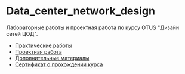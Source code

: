 # Data_center_network_design

Лабораторные работы и проектная работа по курсу OTUS "Дизайн сетей ЦОД".

 - [Практические работы](labs/)
 - [Проектная работа](project_work/)
 - [Дополнительные материалы](materials/)
 - [Сертификат о прохождении курса](certificate/)
